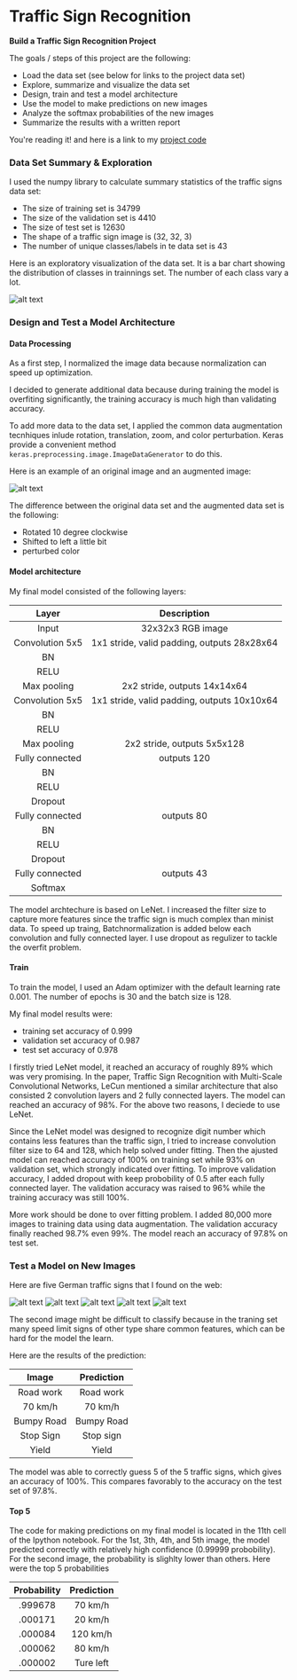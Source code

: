 # **Traffic Sign Recognition** 

**Build a Traffic Sign Recognition Project**

The goals / steps of this project are the following:

* Load the data set (see below for links to the project data set)
* Explore, summarize and visualize the data set
* Design, train and test a model architecture
* Use the model to make predictions on new images
* Analyze the softmax probabilities of the new images
* Summarize the results with a written report

[//]: # (Image References)

[image1]: ./examples/train-distribution.png "Visualization"
[image2]: ./examples/grayscale.jpg "Grayscaling"
[image3]: ./examples/augment.png "Augment"
[image4]: ./examples/road-work.jpg "Traffic Sign 1"
[image5]: ./examples/speed-limit-70.jpg "Traffic Sign 2"
[image6]: ./examples/bumpy-road.jpg "Traffic Sign 3"
[image7]: ./examples/stop.jpg "Traffic Sign 4"
[image8]: ./examples/yield.jpg "Traffic Sign 5"

You're reading it! and here is a link to my [project code](https://github.com/dgdn/CarND-Traffic-Sign-Classifier-Project/Traffic_Sign_Classifier.ipynb)

### Data Set Summary & Exploration

I used the numpy library to calculate summary statistics of the traffic
signs data set:

* The size of training set is 34799
* The size of the validation set is 4410
* The size of test set is 12630
* The shape of a traffic sign image is (32, 32, 3)
* The number of unique classes/labels in te data set is 43

Here is an exploratory visualization of the data set. It is a bar chart showing the distribution of classes in trainnings set. The number of each class vary a lot.

![alt text][image1]

### Design and Test a Model Architecture

#### Data Processing

As a first step, I normalized the image data because normalization can speed up optimization.

I decided to generate additional data because during training the model is overfiting significantly, the training accuracy is much high than validating accuracy.

To add more data to the data set, I applied the common data augmentation tecnhiques inlude rotation, translation, zoom, and color perturbation. Keras provide a convenient method `keras.preprocessing.image.ImageDataGenerator` to do this.

Here is an example of an original image and an augmented image:

![alt text][image3] 

The difference between the original data set and the augmented data set is the following:

* Rotated 10 degree clockwise
* Shifted to left a little bit
* perturbed color

#### Model architecture

My final model consisted of the following layers:

| Layer         		|     Description	        					| 
|:---------------------:|:---------------------------------------------:| 
| Input         		| 32x32x3 RGB image   							| 
| Convolution 5x5     	| 1x1 stride, valid padding, outputs 28x28x64 	|
| BN					|												|
| RELU					|												|
| Max pooling	      	| 2x2 stride,  outputs 14x14x64 				|
| Convolution 5x5	    | 1x1 stride, valid padding, outputs 10x10x64   |
| BN					|												|
| RELU					|												|
| Max pooling	      	| 2x2 stride,  outputs 5x5x128 				    |
| Fully connected		| outputs 120  									|
| BN					|												|
| RELU					|												|
| Dropout    			|												|
| Fully connected		| outputs 80  									|
| BN					|												|
| RELU					|												|
| Dropout    			|												|
| Fully connected		| outputs 43  									|
| Softmax				|              									|
 
 The model archtechure is based on LeNet. I increased the filter size to capture more features since the traffic sign is much complex than minist data. To speed up traing, Batchnormalization is added below each convolution and fully connected layer. I use dropout as regulizer to tackle the overfit problem.

#### Train

To train the model, I used an Adam optimizer with the default learning rate 0.001. The number of epochs is 30 and the batch size is 128.

My final model results were:

* training set accuracy of 0.999
* validation set accuracy of 0.987
* test set accuracy of 0.978

I firstly tried LeNet model, it reached an accuracy of roughly 89% which was very promising. In the paper, Traffic Sign Recognition with Multi-Scale Convolutional Networks, LeCun mentioned a similar architecture that also consisted 2 convolution layers and 2 fully connected layers. The model can reached an accuracy of 98%. For the above two reasons, I deciede to use LeNet. 

Since the LeNet model was designed to recognize digit number which contains less features than the traffic sign, I tried to increase convolution filter size to 64 and 128, which help solved under fitting. Then the ajusted model can reached accuracy of 100% on training set while 93% on validation set, which strongly indicated over fitting. To improve validation accuracy, I added dropout with keep probobility of 0.5 after each fully connected layer. The validation accuracy was raised to 96% while the training accuracy was still 100%.

More work should be done to over fitting problem. I added 80,000 more images to training data using data augmentation. The validation accuracy finally reached 98.7% even 99%. The model reach an accuracy of 97.8% on test set.

### Test a Model on New Images

Here are five German traffic signs that I found on the web:

![alt text][image4] ![alt text][image5] ![alt text][image6]
![alt text][image7] ![alt text][image8]

The second image might be difficult to classify because in the traning set many speed limit signs of other type share common features, which can be hard for the model the learn.

Here are the results of the prediction:

| Image			        |     Prediction	        					| 
|:---------------------:|:---------------------------------------------:| 
| Road work      		| Road work   									| 
| 70 km/h		        | 70 km/h             							|
| Bumpy Road	        | Bumpy Road					 				|
| Stop Sign			    | Stop sign           							|
| Yield					| Yield											|

The model was able to correctly guess 5 of the 5 traffic signs, which gives an accuracy of 100%. This compares favorably to the accuracy on the test set of 97.8%.

#### Top 5

The code for making predictions on my final model is located in the 11th cell of the Ipython notebook.
For the 1st, 3th, 4th, and 5th image, the model predicted correctly with relatively high confidence (0.99999 probobility).
For the second image, the probability is slighlty lower than others. Here were the top 5 probabilities

| Probability         	|     Prediction	        					| 
|:---------------------:|:---------------------------------------------:| 
| .999678     			| 70 km/h   									| 
| .000171  				| 20 km/h 										|
| .000084		        | 120 km/h	    								|
| .000062   			| 80 km/h    					 				|
| .000002   	        | Ture left           							|
